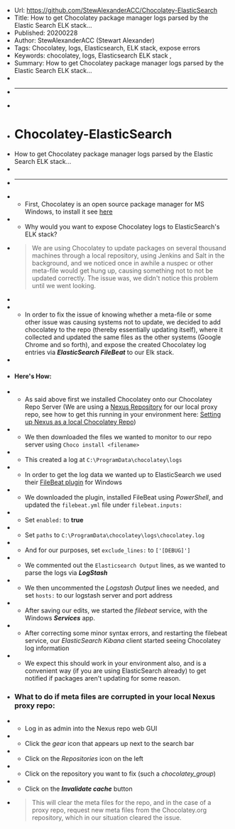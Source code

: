 + Url: https://github.com/StewAlexanderACC/Chocolatey-ElasticSearch
+ Title: How to get Chocolatey package manager logs parsed by the Elastic Search ELK stack...
+ Published: 20200228
+ Author: StewAlexanderACC (Stewart Alexander)
+ Tags: Chocolatey, logs, Elasticsearch, ELK stack, expose errors
+ Keywords: chocolatey, logs, Elasticsearch ELK stack ,
+ Summary: How to get Chocolatey package manager logs parsed by the Elastic Search ELK stack...
+ 
+ ---
+ 
+ # Chocolatey-ElasticSearch
+ How to get Chocolatey package manager logs parsed by the Elastic Search ELK stack...
+ 
+ ---
+ * First, Chocolatey is an open source package manager for MS Windows, to install it see [here](https://chocolatey.org/install)
+ * Why would you want to expose Chocolatey logs to ElasticSearch's ELK stack?
+ > We are using Chocolatey to update packages on several thousand machines through a local repository, using Jenkins and Salt in the background, and we noticed once in awhile a nuspec or other meta-file would get hung up, causing something not to not be updated correctly. The issue was, we didn't notice this problem until we went looking.
+ 
+ * In order to fix the issue of knowing whether a meta-file or some other issue was causing systems not to update, we decided to add chocolatey to the repo (thereby essentially updating itself), where it collected and updated the same files as the other systems (Google Chrome and so forth), and expose the created Chocolatey log entries via ***ElasticSearch FileBeat*** to our Elk stack.
+ 
+ #### Here's How:
+ * As said above first we installed Chocolatey onto our Chocolatey Repo Server (We are using a [Nexus Repository](https://www.sonatype.com/nexus-repository-oss) for our local proxy repo, see how to get this running in your environment here: [Setting up Nexus as a local Chocolatey Repo](https://www.youtube.com/watch?v=UehkG1VHtz0))
+ * We then downloaded the files we wanted to monitor to our repo server using ```Choco install <filename>```
+ * This created a log at ```C:\ProgramData\chocolatey\logs```
+ * In order to get the log data we wanted up to ElasticSearch we used their [FileBeat plugin](https://www.elastic.co/downloads/beats/filebeat) for Windows
+ * We downloaded the plugin, installed FileBeat using _PowerShell_, and updated the ```filebeat.yml``` file under ```filebeat.inputs:``` 
+    * Set ```enabled:``` to **true** 
+    * Set ```paths``` to ```C:\ProgramData\chocolatey\logs\chocolatey.log```
+    * And for our purposes, set ```exclude_lines:``` to ```['[DEBUG]']```
+    * We commented out the ```Elasticsearch Output``` lines, as we wanted to parse the logs via ***LogStash***
+    * We then uncommented the _Logstash Output_ lines we needed, and set ```hosts:``` to our logstash server and port address
+ * After saving our edits, we started the _filebeat_ service, with the Windows ***Services*** app.
+ * After correcting some minor syntax errors, and restarting the filebeat service, our _ElasticSearch Kibana_ client started seeing Chocolatey log information
+ * We expect this should work in your environment also, and is a convenient way (if you are using ElasticSearch already) to get notified if packages aren't updating for some reason.
+ ### What to do if meta files are corrupted in your local Nexus proxy repo:
+ * Log in as admin into the Nexus repo web GUI
+ * Click the _gear_ icon that appears up next to the search bar
+ * Click on the _Repositories_ icon on the left
+ * Click on the repository you want to fix (such a _chocolatey_group_)
+ * Click on the ***Invalidate cache*** button 
+ > This will clear the meta files for the repo, and in the case of a proxy repo, request new meta files from the Chocolatey.org repository, which in our situation cleared the issue.
